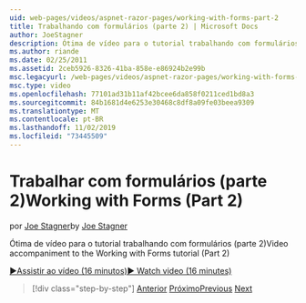 ```yaml
---
uid: web-pages/videos/aspnet-razor-pages/working-with-forms-part-2
title: Trabalhando com formulários (parte 2) | Microsoft Docs
author: JoeStagner
description: Ótima de vídeo para o tutorial trabalhando com formulários (parte 2)
ms.author: riande
ms.date: 02/25/2011
ms.assetid: 2ceb5926-8326-41ba-858e-e86924b2e99b
msc.legacyurl: /web-pages/videos/aspnet-razor-pages/working-with-forms-part-2
msc.type: video
ms.openlocfilehash: 77101ad31b11af42bcee6da858f0211ced1bd8a3
ms.sourcegitcommit: 84b1681d4e6253e30468c8df8a09fe03beea9309
ms.translationtype: MT
ms.contentlocale: pt-BR
ms.lasthandoff: 11/02/2019
ms.locfileid: "73445509"
---
```

# <a name="working-with-forms-part-2"></a><span data-ttu-id="94164-103">Trabalhar com formulários (parte 2)</span><span class="sxs-lookup"><span data-stu-id="94164-103">Working with Forms (Part 2)</span></span>

<span data-ttu-id="94164-104">por [Joe Stagner](https://github.com/JoeStagner)</span><span class="sxs-lookup"><span data-stu-id="94164-104">by [Joe Stagner](https://github.com/JoeStagner)</span></span>

<span data-ttu-id="94164-105">Ótima de vídeo para o tutorial trabalhando com formulários (parte 2)</span><span class="sxs-lookup"><span data-stu-id="94164-105">Video accompaniment to the Working with Forms tutorial (Part 2)</span></span>

<span data-ttu-id="94164-106">[&#9654;Assistir ao vídeo (16 minutos)](https://channel9.msdn.com/Blogs/ASP-NET-Site-Videos/working-with-forms-(part-2))</span><span class="sxs-lookup"><span data-stu-id="94164-106">[&#9654; Watch video (16 minutes)](https://channel9.msdn.com/Blogs/ASP-NET-Site-Videos/working-with-forms-(part-2))</span></span>

> [!div class="step-by-step"]
> <span data-ttu-id="94164-107">[Anterior](working-with-forms-part-1.md)
> [Próximo](working-with-data-part-1.md)</span><span class="sxs-lookup"><span data-stu-id="94164-107">[Previous](working-with-forms-part-1.md)
[Next](working-with-data-part-1.md)</span></span>

